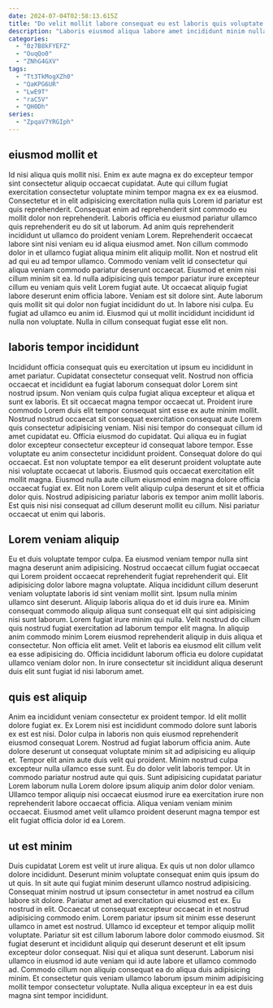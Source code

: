 ```yaml
---
date: 2024-07-04T02:58:13.615Z
title: "Do velit mollit labore consequat eu est laboris quis voluptate in."
description: "Laboris eiusmod aliqua labore amet incididunt minim nulla consequat deserunt duis. Anim excepteur pariatur magna ad mollit esse."
categories:
  - "0z7B8kFYEFZ"
  - "OuqQo0"
  - "ZNhG4GXV"
tags:
  - "Tt3TkMogXZh0"
  - "QaKPG6UR"
  - "LwE9T"
  - "raC5V"
  - "QH0Dh"
series:
  - "ZpqaV7YRGIph"
---
```



## eiusmod mollit et

Id nisi aliqua quis mollit nisi. Enim ex aute magna ex do excepteur tempor sint consectetur aliquip occaecat cupidatat. Aute qui cillum fugiat exercitation consectetur voluptate minim tempor magna ex ex ea eiusmod. Consectetur et in elit adipisicing exercitation nulla quis Lorem id pariatur est quis reprehenderit. Consequat enim ad reprehenderit sint commodo eu mollit dolor non reprehenderit. Laboris officia eu eiusmod pariatur ullamco quis reprehenderit eu do sit ut laborum.
Ad anim quis reprehenderit incididunt ut ullamco do proident veniam Lorem. Reprehenderit occaecat labore sint nisi veniam eu id aliqua eiusmod amet. Non cillum commodo dolor in et ullamco fugiat aliqua minim elit aliquip mollit. Non et nostrud elit ad qui eu ad tempor ullamco. Commodo veniam velit id consectetur qui aliqua veniam commodo pariatur deserunt occaecat. Eiusmod et enim nisi cillum minim sit ea. Id nulla adipisicing quis tempor pariatur irure excepteur cillum eu veniam quis velit Lorem fugiat aute.
Ut occaecat aliquip fugiat labore deserunt enim officia labore. Veniam est sit dolore sint. Aute laborum quis mollit sit qui dolor non fugiat incididunt do ut. In labore nisi culpa. Eu fugiat ad ullamco eu anim id. Eiusmod qui ut mollit incididunt incididunt id nulla non voluptate. Nulla in cillum consequat fugiat esse elit non.

## laboris tempor incididunt

Incididunt officia consequat quis eu exercitation ut ipsum eu incididunt in amet pariatur. Cupidatat consectetur consequat velit. Nostrud non officia occaecat et incididunt ea fugiat laborum consequat dolor Lorem sint nostrud ipsum. Non veniam quis culpa fugiat aliqua excepteur et aliqua et sunt ex laboris. Et sit occaecat magna tempor occaecat ut.
Proident irure commodo Lorem duis elit tempor consequat sint esse ex aute minim mollit. Nostrud nostrud occaecat sit consequat exercitation consequat aute Lorem quis consectetur adipisicing veniam. Nisi nisi tempor do consequat cillum id amet cupidatat eu. Officia eiusmod do cupidatat. Qui aliqua eu in fugiat dolor excepteur consectetur excepteur id consequat labore tempor. Esse voluptate eu anim consectetur incididunt proident.
Consequat dolore do qui occaecat. Est non voluptate tempor ea elit deserunt proident voluptate aute nisi voluptate occaecat ut laboris. Eiusmod quis occaecat exercitation elit mollit magna. Eiusmod nulla aute cillum eiusmod enim magna dolore officia occaecat fugiat ex. Elit non Lorem velit aliquip culpa deserunt et sit et officia dolor quis. Nostrud adipisicing pariatur laboris ex tempor anim mollit laboris. Est quis nisi nisi consequat ad cillum deserunt mollit eu cillum. Nisi pariatur occaecat ut enim qui laboris.

## Lorem veniam aliquip

Eu et duis voluptate tempor culpa. Ea eiusmod veniam tempor nulla sint magna deserunt anim adipisicing. Nostrud occaecat cillum fugiat occaecat qui Lorem proident occaecat reprehenderit fugiat reprehenderit qui. Elit adipisicing dolor labore magna voluptate.
Aliqua incididunt cillum deserunt veniam voluptate laboris id sint veniam mollit sint. Ipsum nulla minim ullamco sint deserunt. Aliquip laboris aliqua do et id duis irure ea. Minim consequat commodo aliquip aliqua sunt consequat elit qui sint adipisicing nisi sunt laborum. Lorem fugiat irure minim qui nulla. Velit nostrud do cillum quis nostrud fugiat exercitation ad laborum tempor elit magna.
In aliquip anim commodo minim Lorem eiusmod reprehenderit aliquip in duis aliqua et consectetur. Non officia elit amet. Velit et laboris ea eiusmod elit cillum velit ea esse adipisicing do. Officia incididunt laborum officia eu dolore cupidatat ullamco veniam dolor non. In irure consectetur sit incididunt aliqua deserunt duis elit sunt fugiat id nisi laborum amet.

## quis est aliquip

Anim ea incididunt veniam consectetur ex proident tempor. Id elit mollit dolore fugiat ex. Ex Lorem nisi est incididunt commodo dolore sunt laboris ex est est nisi. Dolor culpa in laboris non quis eiusmod reprehenderit eiusmod consequat Lorem. Nostrud ad fugiat laborum officia anim. Aute dolore deserunt ut consequat voluptate minim sit ad adipisicing eu aliquip et.
Tempor elit anim aute duis velit qui proident. Minim nostrud culpa excepteur nulla ullamco esse sunt. Eu do dolor velit laboris tempor. Ut in commodo pariatur nostrud aute qui quis.
Sunt adipisicing cupidatat pariatur Lorem laborum nulla Lorem dolore ipsum aliquip anim dolor dolor veniam. Ullamco tempor aliquip nisi occaecat eiusmod irure ea exercitation irure non reprehenderit labore occaecat officia. Aliqua veniam veniam minim occaecat. Eiusmod amet velit ullamco proident deserunt magna tempor est elit fugiat officia dolor id ea Lorem.

## ut est minim

Duis cupidatat Lorem est velit ut irure aliqua. Ex quis ut non dolor ullamco dolore incididunt. Deserunt minim voluptate consequat enim quis ipsum do ut quis. In sit aute qui fugiat minim deserunt ullamco nostrud adipisicing. Consequat minim nostrud ut ipsum consectetur in amet nostrud ea cillum labore sit dolore.
Pariatur amet ad exercitation qui eiusmod est ex. Eu nostrud in elit. Occaecat ut consequat excepteur occaecat in et nostrud adipisicing commodo enim. Lorem pariatur ipsum sit minim esse deserunt ullamco in amet est nostrud. Ullamco id excepteur et tempor aliquip mollit voluptate. Pariatur sit est cillum laborum labore dolor commodo eiusmod. Sit fugiat deserunt et incididunt aliquip qui deserunt deserunt et elit ipsum excepteur dolor consequat.
Nisi qui et aliqua sunt deserunt. Laborum nisi ullamco in eiusmod id aute veniam qui id aute labore et ullamco commodo ad. Commodo cillum non aliquip consequat ea do aliqua duis adipisicing minim. Et consectetur quis veniam ullamco laborum ipsum minim adipisicing mollit tempor consectetur voluptate. Nulla aliqua excepteur in ea est duis magna sint tempor incididunt.

